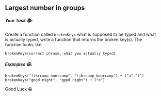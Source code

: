 ## Largest number in groups

##### Your Task 📚:

Create a function called `brokenKeys` what is supposed to be typed and what is actually typed, write a function that returns the broken key(s). The function looks like:

```
brokenKeys(correct phrase, what you actually typed)
```

##### Examples 😃:

```
brokenKeys("fikrcamp bootcamp", "fikrcomp boorcamp") ➞ ["a","t"]
brokenKeys("good night", "gppd night") ➞ ["o"]
```

Good Luck 😀
